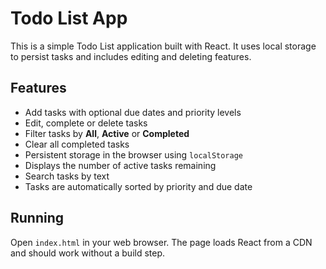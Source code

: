# Todo List App

This is a simple Todo List application built with React. It uses local storage to persist tasks and includes editing and deleting features.

## Features

- Add tasks with optional due dates and priority levels
- Edit, complete or delete tasks
- Filter tasks by **All**, **Active** or **Completed**
- Clear all completed tasks
- Persistent storage in the browser using `localStorage`
- Displays the number of active tasks remaining
- Search tasks by text
- Tasks are automatically sorted by priority and due date

## Running

Open `index.html` in your web browser. The page loads React from a CDN and should work without a build step.

